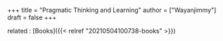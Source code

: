 +++
title = "Pragmatic Thinking and Learning"
author = ["Wayanjimmy"]
draft = false
+++

related
: [Books]({{< relref "20210504100738-books" >}})
